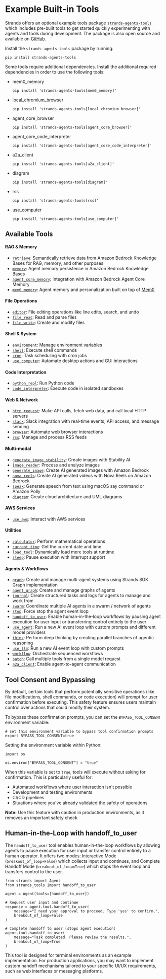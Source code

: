 # Example Built-in Tools

Strands offers an optional example tools package [`strands-agents-tools`](https://pypi.org/project/strands-agents-tools/) which includes pre-built tools to get started quickly experimenting with agents and tools during development. The package is also open source and available on [GitHub](https://github.com/strands-agents/tools).

Install the `strands-agents-tools` package by running:

```
pip install strands-agents-tools

```

Some tools require additional dependencies. Install the additional required dependencies in order to use the following tools:

- mem0_memory

  ```
  pip install 'strands-agents-tools[mem0_memory]'

  ```

- local_chromium_browser

  ```
  pip install 'strands-agents-tools[local_chromium_browser]'

  ```

- agent_core_browser

  ```
  pip install 'strands-agents-tools[agent_core_browser]'

  ```

- agent_core_code_interpreter

  ```
  pip install 'strands-agents-tools[agent_core_code_interpreter]'

  ```

- a2a_client

  ```
  pip install 'strands-agents-tools[a2a_client]'

  ```

- diagram

  ```
  pip install 'strands-agents-tools[diagram]'

  ```

- rss

  ```
  pip install 'strands-agents-tools[rss]'

  ```

- use_computer

  ```
  pip install 'strands-agents-tools[use_computer]'

  ```

## Available Tools

#### RAG & Memory

- [`retrieve`](https://github.com/strands-agents/tools/blob/main/src/strands_tools/retrieve.py): Semantically retrieve data from Amazon Bedrock Knowledge Bases for RAG, memory, and other purposes
- [`memory`](https://github.com/strands-agents/tools/blob/main/src/strands_tools/memory.py): Agent memory persistence in Amazon Bedrock Knowledge Bases
- [`agent_core_memory`](https://github.com/strands-agents/tools/blob/main/src/strands_tools/agent_core_memory.py): Integration with Amazon Bedrock Agent Core Memory
- [`mem0_memory`](https://github.com/strands-agents/tools/blob/main/src/strands_tools/mem0_memory.py): Agent memory and personalization built on top of [Mem0](https://mem0.ai)

#### File Operations

- [`editor`](https://github.com/strands-agents/tools/blob/main/src/strands_tools/editor.py): File editing operations like line edits, search, and undo
- [`file_read`](https://github.com/strands-agents/tools/blob/main/src/strands_tools/file_read.py): Read and parse files
- [`file_write`](https://github.com/strands-agents/tools/blob/main/src/strands_tools/file_write.py): Create and modify files

#### Shell & System

- [`environment`](https://github.com/strands-agents/tools/blob/main/src/strands_tools/environment.py): Manage environment variables
- [`shell`](https://github.com/strands-agents/tools/blob/main/src/strands_tools/shell.py): Execute shell commands
- [`cron`](https://github.com/strands-agents/tools/blob/main/src/strands_tools/cron.py): Task scheduling with cron jobs
- [`use_computer`](https://github.com/strands-agents/tools/blob/main/src/strands_tools/use_computer.py): Automate desktop actions and GUI interactions

#### Code Interpretation

- [`python_repl`](https://github.com/strands-agents/tools/blob/main/src/strands_tools/python_repl.py): Run Python code
- [`code_interpreter`](https://github.com/strands-agents/tools/blob/main/src/strands_tools/code_interpreter.py): Execute code in isolated sandboxes

#### Web & Network

- [`http_request`](https://github.com/strands-agents/tools/blob/main/src/strands_tools/http_request.py): Make API calls, fetch web data, and call local HTTP servers
- [`slack`](https://github.com/strands-agents/tools/blob/main/src/strands_tools/slack.py): Slack integration with real-time events, API access, and message sending
- [`browser`](https://github.com/strands-agents/tools/blob/main/src/strands_tools/browser/browser.py): Automate web browser interactions
- [`rss`](https://github.com/strands-agents/tools/blob/main/src/strands_tools/rss.py): Manage and process RSS feeds

#### Multi-modal

- [`generate_image_stability`](https://github.com/strands-agents/tools/blob/main/src/strands_tools/generate_image_stability.py): Create images with Stability AI
- [`image_reader`](https://github.com/strands-agents/tools/blob/main/src/strands_tools/image_reader.py): Process and analyze images
- [`generate_image`](https://github.com/strands-agents/tools/blob/main/src/strands_tools/generate_image.py): Create AI generated images with Amazon Bedrock
- [`nova_reels`](https://github.com/strands-agents/tools/blob/main/src/strands_tools/nova_reels.py): Create AI generated videos with Nova Reels on Amazon Bedrock
- [`speak`](https://github.com/strands-agents/tools/blob/main/src/strands_tools/speak.py): Generate speech from text using macOS say command or Amazon Polly
- [`diagram`](https://github.com/strands-agents/tools/blob/main/src/strands_tools/diagram.py): Create cloud architecture and UML diagrams

#### AWS Services

- [`use_aws`](https://github.com/strands-agents/tools/blob/main/src/strands_tools/use_aws.py): Interact with AWS services

#### Utilities

- [`calculator`](https://github.com/strands-agents/tools/blob/main/src/strands_tools/calculator.py): Perform mathematical operations
- [`current_time`](https://github.com/strands-agents/tools/blob/main/src/strands_tools/current_time.py): Get the current date and time
- [`load_tool`](https://github.com/strands-agents/tools/blob/main/src/strands_tools/load_tool.py): Dynamically load more tools at runtime
- [`sleep`](https://github.com/strands-agents/tools/blob/main/src/strands_tools/sleep.py): Pause execution with interrupt support

#### Agents & Workflows

- [`graph`](https://github.com/strands-agents/tools/blob/main/src/strands_tools/graph.py): Create and manage multi-agent systems using Strands SDK Graph implementation
- [`agent_graph`](https://github.com/strands-agents/tools/blob/main/src/strands_tools/agent_graph.py): Create and manage graphs of agents
- [`journal`](https://github.com/strands-agents/tools/blob/main/src/strands_tools/journal.py): Create structured tasks and logs for agents to manage and work from
- [`swarm`](https://github.com/strands-agents/tools/blob/main/src/strands_tools/swarm.py): Coordinate multiple AI agents in a swarm / network of agents
- [`stop`](https://github.com/strands-agents/tools/blob/main/src/strands_tools/stop.py): Force stop the agent event loop
- [`handoff_to_user`](https://github.com/strands-agents/tools/blob/main/src/strands_tools/handoff_to_user.py): Enable human-in-the-loop workflows by pausing agent execution for user input or transferring control entirely to the user
- [`use_agent`](https://github.com/strands-agents/tools/blob/main/src/strands_tools/use_agent.py): Run a new AI event loop with custom prompts and different model providers
- [`think`](https://github.com/strands-agents/tools/blob/main/src/strands_tools/think.py): Perform deep thinking by creating parallel branches of agentic reasoning
- [`use_llm`](https://github.com/strands-agents/tools/blob/main/src/strands_tools/use_llm.py): Run a new AI event loop with custom prompts
- [`workflow`](https://github.com/strands-agents/tools/blob/main/src/strands_tools/workflow.py): Orchestrate sequenced workflows
- [`batch`](https://github.com/strands-agents/tools/blob/main/src/strands_tools/batch.py): Call multiple tools from a single model request
- [`a2a_client`](https://github.com/strands-agents/tools/blob/main/src/strands_tools/a2a_client.py): Enable agent-to-agent communication

## Tool Consent and Bypassing

By default, certain tools that perform potentially sensitive operations (like file modifications, shell commands, or code execution) will prompt for user confirmation before executing. This safety feature ensures users maintain control over actions that could modify their system.

To bypass these confirmation prompts, you can set the `BYPASS_TOOL_CONSENT` environment variable:

```
# Set this environment variable to bypass tool confirmation prompts
export BYPASS_TOOL_CONSENT=true

```

Setting the environment variable within Python:

```
import os

os.environ["BYPASS_TOOL_CONSENT"] = "true"

```

When this variable is set to `true`, tools will execute without asking for confirmation. This is particularly useful for:

- Automated workflows where user interaction isn't possible
- Development and testing environments
- CI/CD pipelines
- Situations where you've already validated the safety of operations

**Note:** Use this feature with caution in production environments, as it removes an important safety check.

## Human-in-the-Loop with handoff_to_user

The `handoff_to_user` tool enables human-in-the-loop workflows by allowing agents to pause execution for user input or transfer control entirely to a human operator. It offers two modes: Interactive Mode (`breakout_of_loop=False`) which collects input and continues, and Complete Handoff Mode (`breakout_of_loop=True`) which stops the event loop and transfers control to the user.

```
from strands import Agent
from strands_tools import handoff_to_user

agent = Agent(tools=[handoff_to_user])

# Request user input and continue
response = agent.tool.handoff_to_user(
    message="I need your approval to proceed. Type 'yes' to confirm.",
    breakout_of_loop=False
)

# Complete handoff to user (stops agent execution)
agent.tool.handoff_to_user(
    message="Task completed. Please review the results.",
    breakout_of_loop=True
)

```

This tool is designed for terminal environments as an example implementation. For production applications, you may want to implement custom handoff mechanisms tailored to your specific UI/UX requirements, such as web interfaces or messaging platforms.
